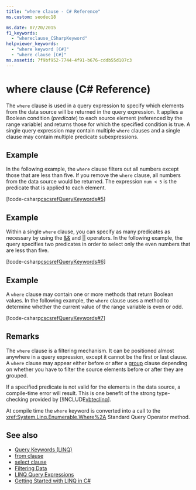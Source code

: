 ```yaml
---
title: "where clause - C# Reference"
ms.custom: seodec18

ms.date: 07/20/2015
f1_keywords: 
  - "whereclause_CSharpKeyword"
helpviewer_keywords: 
  - "where keyword [C#]"
  - "where clause [C#]"
ms.assetid: 7f9bf952-7744-4f91-b676-cddb55d107c3
---
```

# where clause (C# Reference)

The `where` clause is used in a query expression to specify which elements from the data source will be returned in the query expression. It applies a Boolean condition (*predicate*) to each source element (referenced by the range variable) and returns those for which the specified condition is true. A single query expression may contain multiple `where` clauses and a single clause may contain multiple predicate subexpressions.

## Example

In the following example, the `where` clause filters out all numbers except those that are less than five. If you remove the `where` clause, all numbers from the data source would be returned. The expression `num < 5` is the predicate that is applied to each element.

[!code-csharp[cscsrefQueryKeywords#5](~/samples/snippets/csharp/VS_Snippets_VBCSharp/CsCsrefQueryKeywords/CS/Where.cs#5)]

## Example

Within a single `where` clause, you can specify as many predicates as necessary by using the [&&](../operators/boolean-logical-operators.md#conditional-logical-and-operator-) and [&#124;&#124;](../operators/boolean-logical-operators.md#conditional-logical-or-operator-) operators. In the following example, the query specifies two predicates in order to select only the even numbers that are less than five.

[!code-csharp[cscsrefQueryKeywords#6](~/samples/snippets/csharp/VS_Snippets_VBCSharp/CsCsrefQueryKeywords/CS/Where.cs#6)]  

## Example

A `where` clause may contain one or more methods that return Boolean values. In the following example, the `where` clause uses a method to determine whether the current value of the range variable is even or odd.

[!code-csharp[cscsrefQueryKeywords#7](~/samples/snippets/csharp/VS_Snippets_VBCSharp/CsCsrefQueryKeywords/CS/Where.cs#7)]

## Remarks

The `where` clause is a filtering mechanism. It can be positioned almost anywhere in a query expression, except it cannot be the first or last clause. A `where` clause may appear either before or after a [group](group-clause.md) clause depending on whether you have to filter the source elements before or after they are grouped.

If a specified predicate is not valid for the elements in the data source, a compile-time error will result. This is one benefit of the strong type-checking provided by [!INCLUDE[vbteclinq](~/includes/vbteclinq-md.md)].

At compile time the `where` keyword is converted into a call to the <xref:System.Linq.Enumerable.Where%2A> Standard Query Operator method.

## See also

- [Query Keywords (LINQ)](query-keywords.md)
- [from clause](from-clause.md)
- [select clause](select-clause.md)
- [Filtering Data](../../programming-guide/concepts/linq/filtering-data.md)
- [LINQ Query Expressions](../../../csharp/programming-guide/linq-query-expressions/index.md)
- [Getting Started with LINQ in C#](../../programming-guide/concepts/linq/getting-started-with-linq.md)
